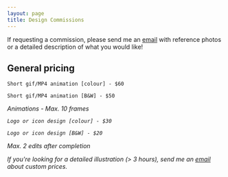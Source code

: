 ```yaml
---
layout: page
title: Design Commissions
---
```


If requesting a commission, please send me an [email](michelleliangx@gmail.com) with reference photos or a detailed description of what you would like!
<br/>

## General pricing

```
Short gif/MP4 animation [colour] - $60

Short gif/MP4 animation [B&W] - $50
```
<i> Animations - Max. 10 frames

```
Logo or icon design [colour] - $30

Logo or icon design [B&W] - $20
```
<i> Max. 2 edits after completion

If you're looking for a detailed illustration (> 3 hours), send me an [email](michelleliangx@gmail.com) about custom prices.